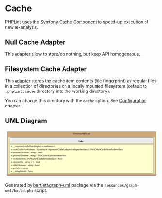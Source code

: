 # Cache

PHPLint uses the [Symfony Cache Component][symfony/cache] to speed-up execution of new re-analysis.

## Null Cache Adapter

This adapter allow to store/do nothing, but keep API homogeneous.

## Filesystem Cache Adapter

This [adapter][filesystem-adapter] stores the cache item contents (file fingerprint) as regular files in a collection
of directories on a locally mounted filesystem (default to `.phplint.cache` directory into the working directory).

You can change this directory with the `cache` option. See [Configuration](../configuration.md#cache-cache) chapter.

## UML Diagram

![UML Diagram](../assets/cache-uml-diagram.svg)

Generated by [bartlett/graph-uml][bartlett/graph-uml] package via the `resources/graph-uml/build.php` script.

[bartlett/graph-uml]: https://packagist.org/packages/bartlett/graph-uml
[symfony/cache]: https://github.com/symfony/cache
[filesystem-adapter]: https://symfony.com/doc/current/components/cache/adapters/filesystem_adapter.html

